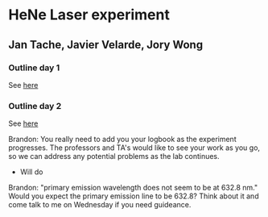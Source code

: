 # HeNe Laser experiment
## Jan Tache, Javier Velarde, Jory Wong

### Outline day 1
See [here](Optics-LAB-2-Outline-day1_2019-02-06.pdf)

### Outline day 2
See [here](Optics-LAB-2-Outline-day2.pdf)

Brandon: You really need to add you your logbook as the experiment progresses. The professors and TA's would like to see your work as you go, so we can address any potential problems as the lab continues.

- Will do

Brandon: "primary emission wavelength does not seem to be at 632.8 nm." Would you expect the primary emission line to be 632.8? Think about it and come talk to me on Wednesday if you need guideance.
